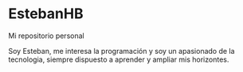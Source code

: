 # EstebanHB
Mi repositorio personal

Soy Esteban, me interesa la programación y soy un apasionado de la tecnologia, siempre dispuesto a aprender y ampliar mis horizontes.
